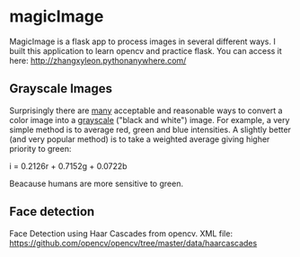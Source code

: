 # magicImage

MagicImage is a flask app to process images in several different ways. I built this application to learn opencv and  practice flask. You can access it here: http://zhangxyleon.pythonanywhere.com/



## Grayscale Images

Surprisingly there are
[many](https://en.wikipedia.org/wiki/Grayscale#Converting_color_to_grayscale)
acceptable and reasonable ways to convert a color image into a
[grayscale](https://en.wikipedia.org/wiki/Grayscale) ("black and white") image.
For example, a very simple method is to average red, green
and blue intensities. A slightly better (and very popular method) is to take a
weighted average giving higher priority to green: 


i = 0.2126r + 0.7152g + 0.0722b

Beacause humans are more sensitive to green.


## Face detection

Face Detection using Haar Cascades from opencv.
XML file: https://github.com/opencv/opencv/tree/master/data/haarcascades
